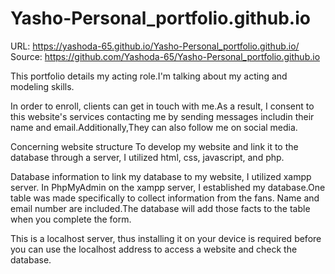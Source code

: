 # Yasho-Personal_portfolio.github.io

URL: https://yashoda-65.github.io/Yasho-Personal_portfolio.github.io/
Source: https://github.com/Yashoda-65/Yasho-Personal_portfolio.github.io

This portfolio details my acting role.I'm talking about my acting and modeling skills.

In order to enroll, clients can get in touch with me.As a result, I consent to this website's services contacting me by sending messages includin their name and email.Additionally,They can also follow me on social media.

Concerning website structure To develop my website and link it to the database through a server, I utilized html, css, javascript, and php.

Database information to link my database to my website, I utilized xampp server. In PhpMyAdmin on the xampp server, I established my database.One table was made specifically to collect information from the fans. Name and email number are included.The database will add those facts to the table when you complete the form.

This is a localhost server, thus installing it on your device is required before you can use the localhost address to access a website and check the database. 
